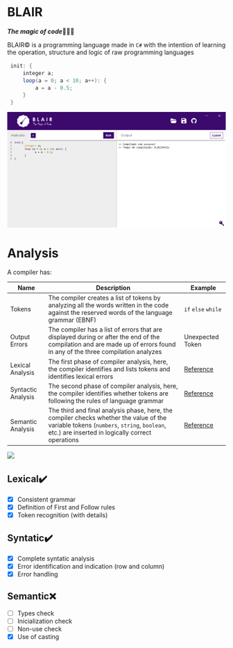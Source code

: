 # BLAIR
***The magic of code***🧙‍♀️🔮

BLAIR© is a programming language made in ```C#``` with the intention of learning the operation, structure and logic of raw programming languages

```cs
 init: {
     integer a;
     loop(a = 0; a < 10; a++): {
         a = a - 0.5;
     }
 }
```

<img src="https://github.com/Krauzy/blair/blob/main/Example.png" width="800">

# Analysis
A compiler has:

| Name | Description | Example |
| ------ | ------ | ------ |
| Tokens | The compiler creates a list of tokens by analyzing all the words written in the code against the reserved words of the language grammar (EBNF) | <code>if</code> <code>else</code> <code>while</code> |
| Output Errors | The compiler has a list of errors that are displayed during or after the end of the compilation and are made up of errors found in any of the three compilation analyzes | Unexpected Token  |
| Lexical Analysis | The first phase of compiler analysis, here, the compiler identifies and lists tokens and identifies lexical errors | [Reference](https://www.tutorialspoint.com/compiler_design/compiler_design_lexical_analysis.htm#:~:text=Lexical%20analysis%20is%20the%20first,comments%20in%20the%20source%20code.) |
| Syntactic Analysis | The second phase of compiler analysis, here, the compiler identifies whether tokens are following the rules of language grammar | [Reference](https://www.tutorialspoint.com/compiler_design/compiler_design_syntax_analysis.htm) |
| Semantic Analysis | The third and final analysis phase, here, the compiler checks whether the value of the variable tokens (```numbers```, ```string```, ```boolean```, etc.) are inserted in logically correct operations | [Reference](https://www.tutorialspoint.com/compiler_design/compiler_design_semantic_analysis.htm) |

<img src="https://slidetodoc.com/presentation_image_h/29b578585db11eafc4a2f2e122d35ade/image-5.jpg" width="400">

## Lexical✔️

- [x] Consistent grammar
- [x] Definition of First and Follow rules
- [x] Token recognition (with details)

## Syntatic✔️

- [x] Complete syntatic analysis
- [x] Error identification and indication (row and column)
- [x] Error handling

## Semantic❌

- [ ] Types check
- [ ] Inicialization check
- [ ] Non-use check
- [x] Use of casting
